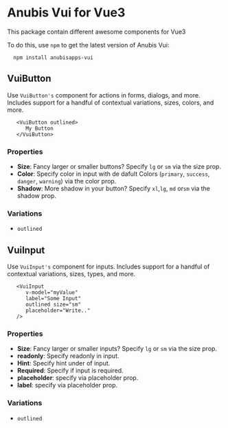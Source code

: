 # Anubis Vui for Vue3

This package contain different awesome components for Vue3 

 To do this, use `npm` to get the latest version of Anubis Vui:
 ```
   npm install anubisapps-vui
 ```

## VuiButton

Use `VuiButton's` component for actions in forms, dialogs, and more. Includes support for a handful of contextual variations, sizes, colors, and more.

```
   <VuiButton outlined>
      My Button
   </VuiButton>
```
   ### Properties
   
   * **Size**:  Fancy larger or smaller buttons? Specify `lg` or `sm` via the size prop.
   * **Color**:  Specify color in input with de dafult Colors (`primary`, `success`, `danger`, `warning`) via the color prop.
   * **Shadow**:  More shadow in your button? Specify `xl`,`lg`, `md` or`sm` via the shadow prop.

   ### Variations
   - `outlined`
## VuiInput

Use `VuiInput's` component for inputs. Includes support for a handful of contextual variations, sizes, types, and more.

```
   <VuiInput 
      v-model="myValue"
      label="Some Input"
      outlined size="sm" 
      placeholder="Write.." 
   />
```
   ### Properties
   
   * **Size**:  Fancy larger or smaller inputs? Specify `lg` or `sm` via the size prop.
   * **readonly**:  Specify readonly in input.
   * **Hint**:  Specify hint under of input.
   * **Required**:  Specify if input is required.
   * **placeholder**:  specify  via placeholder prop.
   * **label**:  specify  via placeholder prop.

   ### Variations
   - `outlined`
